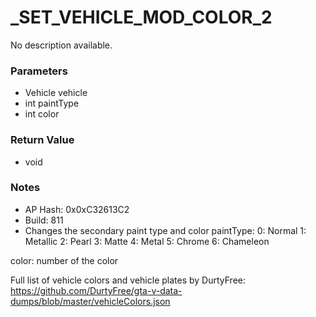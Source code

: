 # _SET_VEHICLE_MOD_COLOR_2

No description available.

### Parameters
* Vehicle vehicle
* int paintType
* int color

### Return Value
* void

### Notes
* AP Hash: 0x0xC32613C2
* Build: 811
* Changes the secondary paint type and color
paintType:
0: Normal
1: Metallic
2: Pearl
3: Matte
4: Metal
5: Chrome
6: Chameleon

color: number of the color

Full list of vehicle colors and vehicle plates by DurtyFree: https://github.com/DurtyFree/gta-v-data-dumps/blob/master/vehicleColors.json

